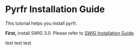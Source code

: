 # Pyrfr Installation Guide

This tutorial helps you install pyrfr.

**First,** install SWIG 3.0. Please refer to [SWIG Installation Guide](./install_swig.md).


test test test

